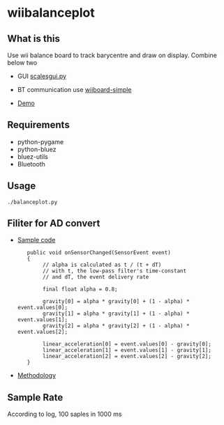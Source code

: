 wiibalanceplot
=============

What is this
------------
Use wii balance board to track barycentre and draw on display.
Combine below two 

* GUI [scalesgui.py](http://abstrakraft.org/cwiid/ticket/63)

* BT communication use [wiiboard-simple](https://code.google.com/p/wiiboard-simple/)

* [Demo](http://youtu.be/aGMRtyorRDs)


Requirements
-----------
* python-pygame
* python-bluez
* bluez-utils
* Bluetooth

Usage
-----
 
    ./balanceplot.py

Filiter for AD convert
-------
* [Sample code](http://blog.csdn.net/lxc1014/article/details/17138991)

	     public void onSensorChanged(SensorEvent event)
	     {
	          // alpha is calculated as t / (t + dT)
	          // with t, the low-pass filter's time-constant
	          // and dT, the event delivery rate
	
	          final float alpha = 0.8;
	
	          gravity[0] = alpha * gravity[0] + (1 - alpha) * event.values[0];
	          gravity[1] = alpha * gravity[1] + (1 - alpha) * event.values[1];
	          gravity[2] = alpha * gravity[2] + (1 - alpha) * event.values[2];
	
	          linear_acceleration[0] = event.values[0] - gravity[0];
	          linear_acceleration[1] = event.values[1] - gravity[1];
	          linear_acceleration[2] = event.values[2] - gravity[2];
	     }

* [Methodology](http://chamberplus.blogspot.tw/2010/04/ad.html)

Sample Rate
-----------
According to log, 100 saples in 1000 ms
